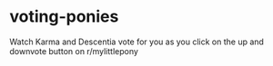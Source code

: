 voting-ponies
=============

Watch Karma and Descentia vote for you as you click on the up and downvote button on r/mylittlepony 